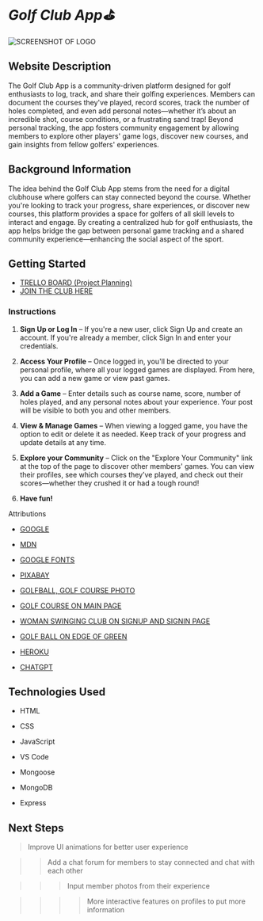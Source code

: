 # *Golf Club App⛳️*

![SCREENSHOT OF LOGO](https://img.freepik.com/free-vector/hand-drawn-golf-logo-template_23-2149360926.jpg?t=st=1740765103~exp=1740768703~hmac=5a93f14d332ba008584461a6929b10b4f3295aafddb88311e5320f674de8f4c6&w=740)

## Website Description

The Golf Club App is a community-driven platform designed for golf enthusiasts to log, track, and share their golfing experiences. Members can document the courses they've played, record scores, track the number of holes completed, and even add personal notes—whether it’s about an incredible shot, course conditions, or a frustrating sand trap!
Beyond personal tracking, the app fosters community engagement by allowing members to explore other players' game logs, discover new courses, and gain insights from fellow golfers' experiences.

## Background Information

The idea behind the Golf Club App stems from the need for a digital clubhouse where golfers can stay connected beyond the course. Whether you're looking to track your progress, share experiences, or discover new courses, this platform provides a space for golfers of all skill levels to interact and engage.
By creating a centralized hub for golf enthusiasts, the app helps bridge the gap between personal game tracking and a shared community experience—enhancing the social aspect of the sport.

## Getting Started

* [TRELLO BOARD (Project Planning)](https://trello.com/b/3rFPcjQ0/golf-trello)
* [JOIN THE CLUB HERE](https://arash-golfclub-f4f5027b54cc.herokuapp.com/)

### Instructions

1. **Sign Up or Log In** – If you're a new user, click Sign Up and create an account. If you're already a member, click Sign In and enter your credentials.

2. **Access Your Profile** – Once logged in, you'll be directed to your personal profile, where all your logged games are displayed. From here, you can add a new game or view past games.

3. **Add a Game** – Enter details such as course name, score, number of holes played, and any personal notes about your experience. Your post will be visible to both you and other members.

4. **View & Manage Games** – When viewing a logged game, you have the option to edit or delete it as needed. Keep track of your progress and update details at any time.

5. **Explore your Community** – Click on the "Explore Your Community" link at the top of the page to discover other members' games. You can view their profiles, see which courses they’ve played, and check out their scores—whether they crushed it or had a tough round! 

6. **Have fun!** 

Attributions

* [GOOGLE](www.google.com)

* [MDN](https://developer.mozilla.org/en-US/)

* [GOOGLE FONTS](https://fonts.google.com)

* [PIXABAY](https://pixabay.com)

* [GOLFBALL, GOLF COURSE PHOTO](https://cdn.pixabay.com/photo/2018/09/18/09/30/golf-3685620_1280.jpg)

* [GOLF COURSE ON MAIN PAGE](https://cdn.pixabay.com/photo/2020/07/10/07/29/golf-5389839_960_720.jpg)

* [WOMAN SWINGING CLUB ON SIGNUP AND SIGNIN PAGE](https://cdn.pixabay.com/photo/2014/12/01/15/50/golf-552906_1280.jpg)

* [GOLF BALL ON EDGE OF GREEN](https://cdn.pixabay.com/photo/2016/03/27/19/54/golf-1284012_1280.jpg)

* [HEROKU](https://www.heroku.com)

* [CHATGPT](WWW.chatgpt.com)

## Technologies Used

* HTML

* CSS

* JavaScript

* VS Code

* Mongoose

* MongoDB

* Express 


## Next Steps

> Improve UI animations for better user experience

>>Add a chat forum for members to stay connected and chat with each other 

>>>Input member photos from their experience

>>>> More interactive features on profiles to put more information

